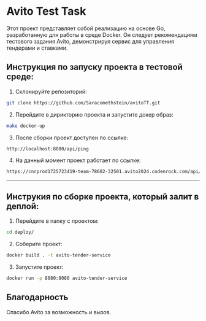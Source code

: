 # Avito Test Task

Этот проект представляет собой реализацию на основе Go, разработанную для работы в среде Docker. Он следует рекомендациям тестового задания Avito, демонстрируя сервис для управления тендерами и ставками.

## Инструкция по запуску проекта в тестовой среде:

1. Склонируйте репозиторий:
```bash
git clone https://github.com/Saracomethstein/avitoTT.git
```

2. Перейдите в дирикторию проекта и запустите докер образ:
```bash
make docker-up
```

3. После сборки проект доступен по ссылке:
```bash
http://localhost:8080/api/ping
```

4. На данный момент проект работает по ссылке:
```bash
https://cnrprod1725723419-team-78602-32501.avito2024.codenrock.com/api/ping
```

---

## Инструкия по сборке проекта, который залит в деплой:
1. Перейдите в папку с проектом:
```bash
cd deploy/
```

2. Соберите проект:
```bash
docker build . -t avito-tender-service
```

3. Запустите проект:
```bash
docker run -p 8080:8080 avito-tender-service
```

## Благодарность

Спасибо Avito за возможность и вызов.